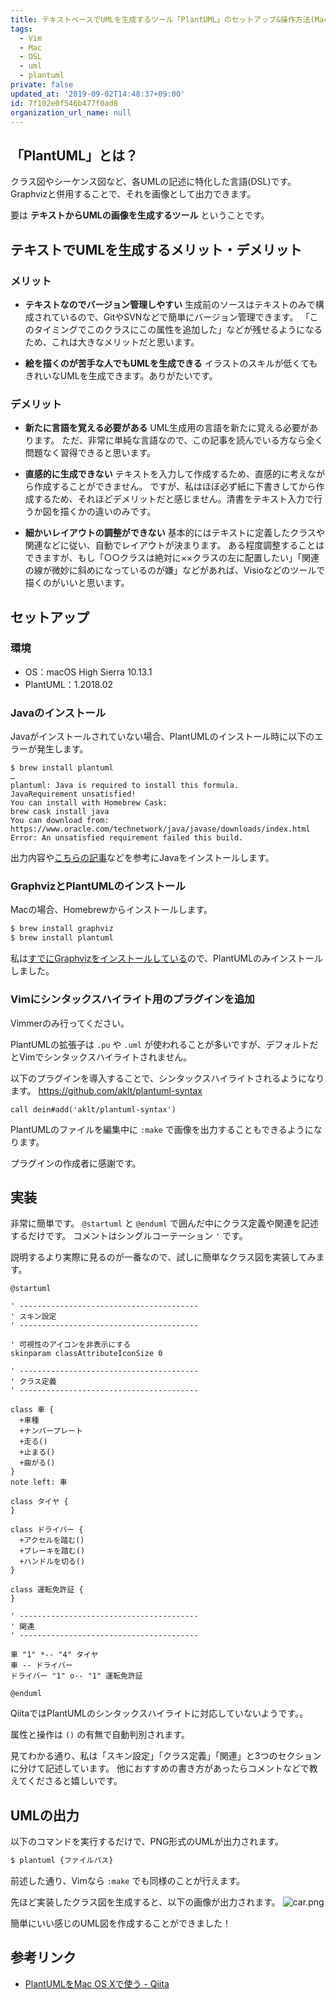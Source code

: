 ```yaml
---
title: テキストベースでUMLを生成するツール「PlantUML」のセットアップ&操作方法(Mac)
tags:
  - Vim
  - Mac
  - DSL
  - uml
  - plantuml
private: false
updated_at: '2019-09-02T14:48:37+09:00'
id: 7f102e0f546b477f0ad8
organization_url_name: null
---
```

## 「PlantUML」とは？

クラス図やシーケンス図など、各UMLの記述に特化した言語(DSL)です。
Graphvizと併用することで、それを画像として出力できます。

要は __テキストからUMLの画像を生成するツール__ ということです。

## テキストでUMLを生成するメリット・デメリット

### メリット

- __テキストなのでバージョン管理しやすい__
生成前のソースはテキストのみで構成されているので、GitやSVNなどで簡単にバージョン管理できます。
「このタイミングでこのクラスにこの属性を追加した」などが残せるようになるため、これは大きなメリットだと思います。

- __絵を描くのが苦手な人でもUMLを生成できる__
イラストのスキルが低くてもきれいなUMLを生成できます。ありがたいです。

### デメリット

- __新たに言語を覚える必要がある__
UML生成用の言語を新たに覚える必要があります。
ただ、非常に単純な言語なので、この記事を読んでいる方なら全く問題なく習得できると思います。

- __直感的に生成できない__
テキストを入力して作成するため、直感的に考えながら作成することができません。
ですが、私はほぼ必ず紙に下書きしてから作成するため、それほどデメリットだと感じません。清書をテキスト入力で行うか図を描くかの違いのみです。

- __細かいレイアウトの調整ができない__
基本的にはテキストに定義したクラスや関連などに従い、自動でレイアウトが決まります。
ある程度調整することはできますが、もし「○○クラスは絶対に××クラスの左に配置したい」「関連の線が微妙に斜めになっているのが嫌」などがあれば、Visioなどのツールで描くのがいいと思います。

## セットアップ

### 環境

- OS：macOS High Sierra 10.13.1
- PlantUML：1.2018.02

### Javaのインストール

Javaがインストールされていない場合、PlantUMLのインストール時に以下のエラーが発生します。

```shell-session
$ brew install plantuml
…
plantuml: Java is required to install this formula.
JavaRequirement unsatisfied!
You can install with Homebrew Cask:
brew cask install java
You can download from:
https://www.oracle.com/technetwork/java/javase/downloads/index.html
Error: An unsatisfied requirement failed this build.
```

出力内容や[こちらの記事](https://qiita.com/uhooi/items/e047706b9f00d01e1e55)などを参考にJavaをインストールします。

### GraphvizとPlantUMLのインストール

Macの場合、Homebrewからインストールします。

```bash
$ brew install graphviz
$ brew install plantuml
```

私は[すでにGraphvizをインストールしている](https://qiita.com/uhooi/items/83e70e32d5bd7f12af8a#graphvizのインストール)ので、PlantUMLのみインストールしました。

### Vimにシンタックスハイライト用のプラグインを追加

Vimmerのみ行ってください。

PlantUMLの拡張子は `.pu` や `.uml` が使われることが多いですが、デフォルトだとVimでシンタックスハイライトされません。

以下のプラグインを導入することで、シンタックスハイライトされるようになります。
https://github.com/aklt/plantuml-syntax

```vim:.vimrc
call dein#add('aklt/plantuml-syntax')
```

PlantUMLのファイルを編集中に `:make` で画像を出力することもできるようになります。

プラグインの作成者に感謝です。

## 実装

非常に簡単です。
`@startuml` と `@enduml` で囲んだ中にクラス定義や関連を記述するだけです。
コメントはシングルコーテーション `'` です。

説明するより実際に見るのが一番なので、試しに簡単なクラス図を実装してみます。

```pu:car.pu
@startuml

' ----------------------------------------
' スキン設定
' ----------------------------------------

' 可視性のアイコンを非表示にする
skinparam classAttributeIconSize 0

' ----------------------------------------
' クラス定義
' ----------------------------------------

class 車 {
  +車種
  +ナンバープレート
  +走る()
  +止まる()
  +曲がる()
}
note left: 車

class タイヤ {
}

class ドライバー {
  +アクセルを踏む()
  +ブレーキを踏む()
  +ハンドルを切る()
}

class 運転免許証 {
}

' ----------------------------------------
' 関連
' ----------------------------------------

車 "1" *-- "4" タイヤ
車 -- ドライバー
ドライバー "1" o-- "1" 運転免許証

@enduml
```

QiitaではPlantUMLのシンタックスハイライトに対応していないようです。。

属性と操作は `()` の有無で自動判別されます。

見てわかる通り、私は「スキン設定」「クラス定義」「関連」と3つのセクションに分けて記述しています。
他におすすめの書き方があったらコメントなどで教えてくださると嬉しいです。

## UMLの出力

以下のコマンドを実行するだけで、PNG形式のUMLが出力されます。

```bash
$ plantuml {ファイルパス}
```

前述した通り、Vimなら `:make` でも同様のことが行えます。

先ほど実装したクラス図を生成すると、以下の画像が出力されます。
![car.png](https://qiita-image-store.s3.amazonaws.com/0/138245/e898146b-c719-1079-4c8f-3849062f0bc2.png)

簡単にいい感じのUML図を作成することができました！

## 参考リンク

- [PlantUMLをMac OS Xで使う - Qiita](https://qiita.com/kohashi/items/1d2c6e859eeac72ed926)
